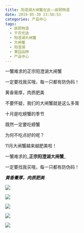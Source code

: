 ```yaml
---
title: 阳澄湖大闸蟹在这——辰颐物语
date: 2019-05-30 23:50:53
categories: 产品中心
tags:
  - 辰颐物语
  - 千农优选
  - 阳澄湖大闸蟹
  - 大闸蟹
  - 阳澄湖
  - 果园品种
  - 产品中心
---
```



一蟹难求的正宗阳澄湖大闸蟹

一定要找我买哦，每一只都有防伪码！

黄香膏厚，肉质肥美

<!-- more -->


不要怀疑，我们的大闸蟹就是这么多膏

十月是吃螃蟹的季节

既然一定要吃螃蟹

为何不吃点好的呢？

11月大闸蟹越来越肥美啦！

一蟹难求的_**正宗阳澄湖大闸蟹**_

一定要找我买哦，每一只都有防伪码！

_**黄香膏厚，肉质肥美**_

![](http://www.zuow.cn/wp-content/uploads/2018/11/c637ac626265e8c96dd0.png)

![](http://www.zuow.cn/wp-content/uploads/2018/11/9fcbe610fe1b37439fe5.png)

![](http://www.zuow.cn/wp-content/uploads/2018/11/8a99f5f1a60a8b925ae5.jpg)

![](http://www.zuow.cn/wp-content/uploads/2018/11/b274196c7a136f32204b.jpg)

![](http://www.zuow.cn/wp-content/uploads/2018/11/9c8d6bc4ecf0c5416ec3-1.jpg)